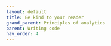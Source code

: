 ```yaml
---
layout: default
title: Be kind to your reader
grand_parent: Principles of analytics
parent: Writing code
nav_order: 4
---
```

